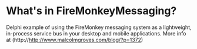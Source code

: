 What's in FireMonkeyMessaging?
=========================
Delphi example of using the FireMonkey messaging system as a lightweight, in-process service bus in your desktop and mobile applications. More info at (http://http://www.malcolmgroves.com/blog/?p=1372)
